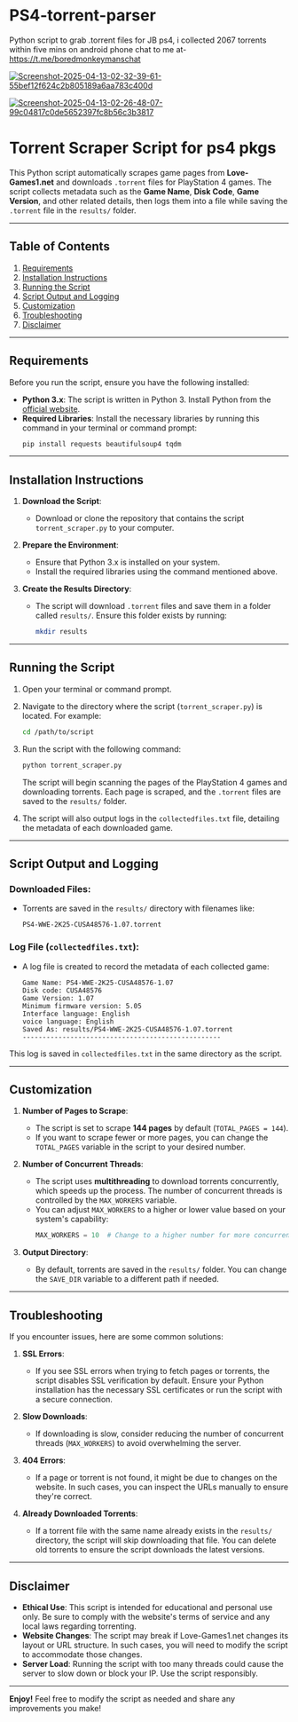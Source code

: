 # PS4-torrent-parser
Python script to grab .torrent files for JB ps4, i collected 2067 torrents within five mins on android phone
chat to me at- https://t.me/boredmonkeymanschat

<a href="https://ibb.co/dJmC6XRZ"><img src="https://i.ibb.co/dJmC6XRZ/Screenshot-2025-04-13-02-32-39-61-55bef12f624c2b805189a6aa783c400d.jpg" alt="Screenshot-2025-04-13-02-32-39-61-55bef12f624c2b805189a6aa783c400d" border="0"></a>

<a href="https://ibb.co/qFktvrS6"><img src="https://i.ibb.co/qFktvrS6/Screenshot-2025-04-13-02-26-48-07-99c04817c0de5652397fc8b56c3b3817.jpg" alt="Screenshot-2025-04-13-02-26-48-07-99c04817c0de5652397fc8b56c3b3817" border="0"></a>

# **Torrent Scraper Script for ps4 pkgs**

This Python script automatically scrapes game pages from **Love-Games1.net** and downloads `.torrent` files for PlayStation 4 games. The script collects metadata such as the **Game Name**, **Disk Code**, **Game Version**, and other related details, then logs them into a file while saving the `.torrent` file in the `results/` folder.

---

## **Table of Contents**
1. [Requirements](#requirements)
2. [Installation Instructions](#installation-instructions)
3. [Running the Script](#running-the-script)
4. [Script Output and Logging](#script-output-and-logging)
5. [Customization](#customization)
6. [Troubleshooting](#troubleshooting)
7. [Disclaimer](#disclaimer)

---

## **Requirements**

Before you run the script, ensure you have the following installed:

- **Python 3.x**: The script is written in Python 3. Install Python from the [official website](https://www.python.org/downloads/).
- **Required Libraries**: Install the necessary libraries by running this command in your terminal or command prompt:
  ```bash
  pip install requests beautifulsoup4 tqdm
  ```

---

## **Installation Instructions**

1. **Download the Script**:
   - Download or clone the repository that contains the script `torrent_scraper.py` to your computer.

2. **Prepare the Environment**:
   - Ensure that Python 3.x is installed on your system.
   - Install the required libraries using the command mentioned above.

3. **Create the Results Directory**:
   - The script will download `.torrent` files and save them in a folder called `results/`. Ensure this folder exists by running:
     ```bash
     mkdir results
     ```

---

## **Running the Script**

1. Open your terminal or command prompt.

2. Navigate to the directory where the script (`torrent_scraper.py`) is located. For example:
   ```bash
   cd /path/to/script
   ```

3. Run the script with the following command:
   ```bash
   python torrent_scraper.py
   ```

   The script will begin scanning the pages of the PlayStation 4 games and downloading torrents. Each page is scraped, and the `.torrent` files are saved to the `results/` folder.

4. The script will also output logs in the `collectedfiles.txt` file, detailing the metadata of each downloaded game.

---

## **Script Output and Logging**

### **Downloaded Files:**
- Torrents are saved in the `results/` directory with filenames like:
  ```
  PS4-WWE-2K25-CUSA48576-1.07.torrent
  ```
  
### **Log File (`collectedfiles.txt`):**
- A log file is created to record the metadata of each collected game:
  ```
  Game Name: PS4-WWE-2K25-CUSA48576-1.07
  Disk code: CUSA48576
  Game Version: 1.07
  Minimum firmware version: 5.05
  Interface language: English
  voice language: English
  Saved As: results/PS4-WWE-2K25-CUSA48576-1.07.torrent
  --------------------------------------------------
  ```

This log is saved in `collectedfiles.txt` in the same directory as the script.

---

## **Customization**

1. **Number of Pages to Scrape**:
   - The script is set to scrape **144 pages** by default (`TOTAL_PAGES = 144`).
   - If you want to scrape fewer or more pages, you can change the `TOTAL_PAGES` variable in the script to your desired number.

2. **Number of Concurrent Threads**:
   - The script uses **multithreading** to download torrents concurrently, which speeds up the process. The number of concurrent threads is controlled by the `MAX_WORKERS` variable.
   - You can adjust `MAX_WORKERS` to a higher or lower value based on your system's capability:
     ```python
     MAX_WORKERS = 10  # Change to a higher number for more concurrency
     ```

3. **Output Directory**:
   - By default, torrents are saved in the `results/` folder. You can change the `SAVE_DIR` variable to a different path if needed.

---

## **Troubleshooting**

If you encounter issues, here are some common solutions:

1. **SSL Errors**:
   - If you see SSL errors when trying to fetch pages or torrents, the script disables SSL verification by default. Ensure your Python installation has the necessary SSL certificates or run the script with a secure connection.

2. **Slow Downloads**:
   - If downloading is slow, consider reducing the number of concurrent threads (`MAX_WORKERS`) to avoid overwhelming the server.

3. **404 Errors**:
   - If a page or torrent is not found, it might be due to changes on the website. In such cases, you can inspect the URLs manually to ensure they're correct.

4. **Already Downloaded Torrents**:
   - If a torrent file with the same name already exists in the `results/` directory, the script will skip downloading that file. You can delete old torrents to ensure the script downloads the latest versions.

---

## **Disclaimer**

- **Ethical Use**: This script is intended for educational and personal use only. Be sure to comply with the website's terms of service and any local laws regarding torrenting.
- **Website Changes**: The script may break if Love-Games1.net changes its layout or URL structure. In such cases, you will need to modify the script to accommodate those changes.
- **Server Load**: Running the script with too many threads could cause the server to slow down or block your IP. Use the script responsibly.

---

**Enjoy!** Feel free to modify the script as needed and share any improvements you make!
